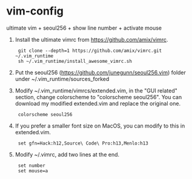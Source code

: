 # vim-config
ultimate vim + seoul256 + show line number + activate mouse

1. Install the ultimate vimrc from https://github.com/amix/vimrc. 

        git clone --depth=1 https://github.com/amix/vimrc.git ~/.vim_runtime
        sh ~/.vim_runtime/install_awesome_vimrc.sh

2. Put the seoul256 (https://github.com/junegunn/seoul256.vim) folder under ~/.vim_runtime/sources_forked

3. Modify  ~/.vim_runtime/vimrcs/extended.vim, in the "GUI related" section, change colorscheme to "colorscheme seoul256". You can download my modified extended.vim and replace the original one.

        colorscheme seoul256

4. If you prefer a smaller font size on MacOS, you can modify to this in extended.vim.

        set gfn=Hack:h12,Source\ Code\ Pro:h13,Menlo:h13

5. Modify ~/.vimrc, add two lines at the end.

        set number
        set mouse=a
        
       
